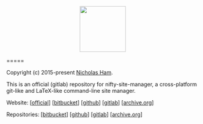 <p align="center">
    <img src="https://github.com/nifty-site-manager/nsm-snap/blob/master/signature.png" width='120'/>
</p>

=====

Copyright (c) 2015-present [Nicholas Ham](https://n-ham.com).

This is an official (gitlab) repository for nifty-site-manager, a cross-platform git-like and LaTeX-like command-line site manager.


Website:
\[[official](https://nifty-site-manager.com)\] \[[bitbucket](https://nifty-site-manager.bitbucket.io)\] \[[github](https://nifty-site-manager.github.io)\] \[[gitlab](https://nifty-site-manager.gitlab.io)\] \[[archive.org](https://web.archive.org/web/https://www.nifty-site-manager.com/)\]

Repositories:
\[[bitbucket](https://bitbucket.com/nifty-site-manager/nsm)\] \[[github](https://github.com/nifty-site-manager/nsm)\] \[[gitlab](https://gitlab.com/nifty-site-manager/nsm)\] \[[archive.org](https://web.archive.org/web/https://gitlab.com/nifty-site-manager/nsm)\]

